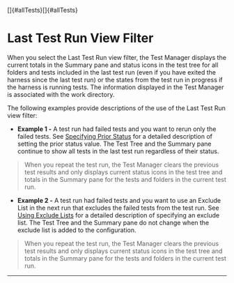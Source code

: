 <!---
  $Id$

  Copyright (c) 2001, 2024, Oracle and/or its affiliates. All rights reserved.
  DO NOT ALTER OR REMOVE COPYRIGHT NOTICES OR THIS FILE HEADER.

  This code is free software; you can redistribute it and/or modify it
  under the terms of the GNU General Public License version 2 only, as
  published by the Free Software Foundation.  Oracle designates this
  particular file as subject to the "Classpath" exception as provided
  by Oracle in the LICENSE file that accompanied this code.

  This code is distributed in the hope that it will be useful, but WITHOUT
  ANY WARRANTY; without even the implied warranty of MERCHANTABILITY or
  FITNESS FOR A PARTICULAR PURPOSE.  See the GNU General Public License
  version 2 for more details (a copy is included in the LICENSE file that
  accompanied this code).

  You should have received a copy of the GNU General Public License version
  2 along with this work; if not, write to the Free Software Foundation,
  Inc., 51 Franklin St, Fifth Floor, Boston, MA 02110-1301 USA.

  Please contact Oracle, 500 Oracle Parkway, Redwood Shores, CA 94065 USA
  or visit www.oracle.com if you need additional information or have any
  questions.
-->

[]{#allTests}[]{#allTests}

# Last Test Run View Filter

When you select the Last Test Run view filter, the Test Manager displays the current totals in the
Summary pane and status icons in the test tree for all folders and tests included in the last test
run (even if you have exited the harness since the last test run) or the states from the test run in
progress if the harness is running tests. The information displayed in the Test Manager is
associated with the work directory.

The following examples provide descriptions of the use of the Last Test Run view filter:

-   **Example 1 -** A test run had failed tests and you want to rerun only the failed tests. See
    [Specifying Prior Status](../confEdit/status.html) for a detailed description of setting the
    prior status value. The Test Tree and the Summary pane continue to show all tests in the last
    test run regardless of their status.

> When you repeat the test run, the Test Manager clears the previous test results and only displays
> current status icons in the test tree and totals in the Summary pane for the tests and folders in
> the current test run.

-   **Example 2 -** A test run had failed tests and you want to use an Exclude List in the next run
    that excludes the failed tests from the test run. See [Using Exclude
    Lists](../confEdit/excludeList.html) for a detailed description of specifying an exclude list.
    The Test Tree and the Summary pane do not change when the exclude list is added to the
    configuration.

> When you repeat the test run, the Test Manager clears the previous test results and only displays
> current status icons in the test tree and totals in the Summary pane for the tests and folders in
> the current test run.

----------------------------------------------------------------------------------------------------


